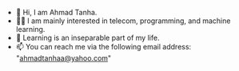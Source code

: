 - 👋 Hi, I am Ahmad Tanha.
- 👨‍💻 I am mainly interested in telecom, programming, and machine learning.
- 🌱 Learning is an inseparable part of my life. 
- 📫 You can reach me via the following email address: 
"ahmadtanhaa@yahoo.com"

<!---
ahmad-tanha/ahmad-tanha is a ✨ special ✨ repository because its `README.md` (this file) appears on your GitHub profile.
You can click the Preview link to take a look at your changes.
--->
